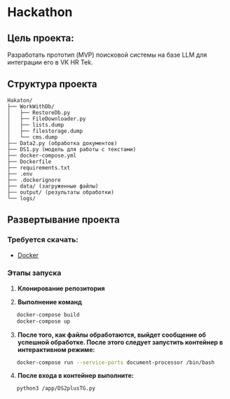 
# Hackathon

## Цель проекта:
Разработать прототип (MVP) поисковой системы на базе LLM  для интеграции 
его в VK HR Tek.  

## Структура проекта

```text
Hakaton/
├── WorkWithDb/
│   ├── RestoreDb.py
│   ├── FileDownloader.py
│   ├── lists.dump
│   ├── filestorage.dump
│   └── cms.dump
├── Data2.py (обработка документов)
├── DS1.py (модель для работы с текстами)
├── docker-compose.yml
├── Dockerfile
├── requirements.txt
├── .env
├── .dockerignore
├── data/ (загруженные файлы)
├── output/ (результаты обработки)
└── logs/
```
## Развертывание проекта

### Требуется скачать:

- [Docker](https://www.docker.com/)


### Этапы запуска

1.  **Клонирование репозитория**

2. **Выполнение команд**
 ```bash
    docker-compose build
    docker-compose up

 ```
3. **После того, как файлы обработаются, выйдет сообщение об успешной обработке. После этого следует запустить контейнер в интерактивном режиме:**
 ```bash
    docker-compose run --service-ports document-processor /bin/bash
 ```
4. **После входа в контейнер выполните:**
 ```bash
    python3 /app/DS2plusTG.py
 ```


